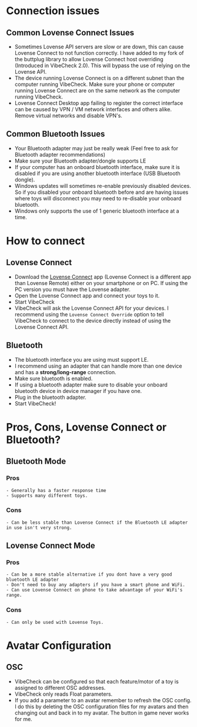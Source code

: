 # Connection issues

## Common Lovense Connect Issues
  - Sometimes Lovense API servers are slow or are down, this can cause Lovense Connect to not function correctly. I have added to my fork of the buttplug library to allow Lovense Connect host overriding (Introduced in VibeCheck 2.0). This will bypass the use of relying on the Lovense API.
  - The device running Lovense Connect is on a different subnet than the computer running VibeCheck. Make sure your phone or computer running Lovense Connect are on the same network as the computer running VibeCheck.
  - Lovense Connect Desktop app failing to register the correct interface can be caused by VPN / VM network interfaces and others alike. Remove virtual networks and disable VPN's.

## Common Bluetooth Issues
  - Your Bluetooth adapter may just be really weak (Feel free to ask for Bluetooth adapter recommendations)
  - Make sure your Bluetooth adapter/dongle supports LE
  - If your computer has an onboard bluetooth interface, make sure it is disabled if you are using another bluetooth interface (USB Bluetooth dongle).
  - Windows updates will sometimes re-enable previously disabled devices. So if you disabled your onboard bluetooth before and are having issues where toys will disconnect you may need to re-disable your onboard bluetooth.
  - Windows only supports the use of 1 generic bluetooth interface at a time.

# How to connect

## Lovense Connect
  - Download the [Lovense Connect](https://www.lovense.com/cam-model/guides/pc-dongle) app (Lovense Connect is a different app than Lovense Remote) either on your smartphone or on PC. If using the PC version you must have the Lovense adapter.
  - Open the Lovense Connect app and connect your toys to it.
  - Start VibeCheck
  - VibeCheck will ask the Lovense Connect API for your devices. I recommend using the `Lovense Connect Override` option to tell VibeCheck to connect to the device directly instead of using the Lovense Connect API.

## Bluetooth
  - The bluetooth interface you are using must support LE.
  - I recommend using an adapter that can handle more than one device and has a **strong/long-range** connection.
  - Make sure bluetooth is enabled.
  - If using a bluetooth adapter make sure to disable your onboard bluetooth device in device manager if you have one.
  - Plug in the bluetooth adapter.
  - Start VibeCheck!

# Pros, Cons, Lovense Connect or Bluetooth?

## Bluetooth Mode

### Pros
    - Generally has a faster response time
    - Supports many different toys.

### Cons
    - Can be less stable than Lovense Connect if the Bluetooth LE adapter in use isn't very strong.

## Lovense Connect Mode

### Pros
    - Can be a more stable alternative if you dont have a very good bluetooth LE adapter
    - Don't need to buy any adapters if you have a smart phone and WiFi.
    - Can use Lovense Connect on phone to take advantage of your WiFi's range.

### Cons
    - Can only be used with Lovense Toys.

# Avatar Configuration

## OSC

  - VibeCheck can be configured so that each feature/motor of a toy is assigned to different OSC addresses.
  - VibeCheck only reads Float parameters.
  - If you add a parameter to an avatar remember to refresh the OSC config. I do this by deleting the OSC configuration files for my avatars and then changing out and back in to my avatar. The button in game never works for me.
